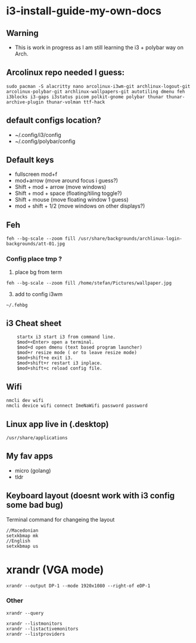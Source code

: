 # i3-install-guide-my-own-docs

## Warning 
- This is work in progress as I am still learning the i3 + polybar way on Arch.

## Arcolinux repo needed I guess:
```Terminal
sudo pacman -S alacritty nano arcolinux-i3wm-git archlinux-logout-git arcolinux-polybar-git archlinux-wallpapers-git autotiling dmenu feh i3blocks i3-gaps i3status picom polkit-gnome polybar thunar thunar-archive-plugin thunar-volman ttf-hack

```
##  default configs location?
- ~/.config/i3/config
- ~/.config/polybar/config

## Default keys
- fullscreen mod+f
- mod+arrow (move around focus i guess?)
- Shift + mod + arrow (move windows)
- Shift + mod + space (floating/tiling toggle?)
- Shift + mouse (move floating window 1 guess)
- mod + shift + 1/2 (move windows on other displays?)

## Feh
```
feh --bg-scale --zoom fill /usr/share/backgrounds/archlinux-login-backgrounds/att-01.jpg
```
### Config place tmp ? 
1. place bg from term
```
feh --bg-scale --zoom fill /home/stefan/Pictures/wallpaper.jpg
```
3. add to config i3wm
```
~/.fehbg
```
## i3 Cheat sheet
```
    startx i3 start i3 from command line.
    $mod+<Enter> open a terminal.
    $mod+d open dmenu (text based program launcher)
    $mod+r resize mode ( or to leave resize mode)
    $mod+shift+e exit i3.
    $mod+shift+r restart i3 inplace.
    $mod+shift+c reload config file.
```
## Wifi
```
nmcli dev wifi
nmcli device wifi connect ImeNaWifi password password
```
## Linux app live in (.desktop)
```
/usr/share/applications
```

## My fav apps
- micro (golang)
- tldr

## Keyboard layout (doesnt work with i3 config some bad bug)
Terminal command for changeing the layout
```
//Macedonian
setxkbmap mk
//English
setxkbmap us
```
# xrandr (VGA mode)
```
xrandr --output DP-1 --mode 1920x1080 --right-of eDP-1
```
### Other
```
xrandr --query
```
```
xrandr --listmonitors
xrandr --listactivemonitors
xrandr --listproviders
```
